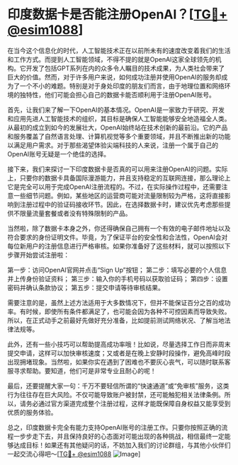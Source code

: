 # 印度数据卡是否能注册OpenAI？[[TG💪+ @esim1088](https://t.me/s/esim1088)]

在当今这个信息化的时代，人工智能技术正在以前所未有的速度改变着我们的生活和工作方式。而提到人工智能领域，不得不提的就是OpenAI这家全球领先的机构。它开发了包括GPT系列在内的众多令人瞩目的技术成果，为人类社会带来了巨大的价值。然而，对于许多用户来说，如何成功注册并使用OpenAI的服务却成为了一个不小的难题。特别是对于身处印度的朋友们而言，由于地理位置和网络环境的独特性，他们可能会担心自己的数据卡能否顺利用于注册OpenAI账号。

首先，让我们来了解一下OpenAI的基本情况。OpenAI是一家致力于研究、开发和应用先进人工智能技术的组织，其目标是确保人工智能能够安全地造福全人类。从最初的成立到如今的发展壮大，OpenAI始终站在技术创新的最前沿。它的产品和服务覆盖了自然语言处理、计算机视觉等多个重要领域，并且不断推出新的功能以满足用户需求。对于那些渴望体验尖端科技的人来说，注册一个属于自己的OpenAI账号无疑是一个绝佳的选择。

接下来，我们来探讨一下印度数据卡是否真的可以用来注册OpenAI的问题。实际上，只要你的数据卡具备国际漫游能力，并且支持稳定的互联网连接，那么理论上它是完全可以用于完成OpenAI注册流程的。不过，在实际操作过程中，还需要注意一些细节问题。例如，某些地区的运营商可能对流量限制较为严格，这将直接影响到注册过程中的验证码接收环节。因此，在选择数据卡时，建议优先考虑那些提供不限量流量套餐或者没有特殊限制的产品。

当然啦，除了数据卡本身之外，你还得确保自己拥有一个有效的电子邮件地址以及符合要求的身份证明文件。毕竟，为了保证平台的安全性和合法性，OpenAI会对每位新用户的注册信息进行严格审核。如果你准备好了这些材料，就可以按照以下步骤开始尝试注册啦：

第一步：访问OpenAI官网并点击“Sign Up”按钮；
第二步：填写必要的个人信息并上传身份验证资料；
第三步：输入你的手机号码以获取验证码；
第四步：设置密码并确认条款协议；
第五步：提交申请等待审核结果。

需要注意的是，虽然上述方法适用于大多数情况下，但并不能保证百分之百的成功率。有时候，即使所有条件都满足了，也可能会因为各种不可控因素而导致失败。所以，在正式动手之前最好先做好充分准备，比如提前测试网络状况、了解当地法律法规等。

此外，还有一些小技巧可以帮助提高成功率哦！比如说，尽量选择工作日而非周末提交申请，这样可以加快审核速度；又或者是在晚上安静时段操作，避免高峰时段出现拥堵现象。当然啦，如果你实在遇到了困难也不要灰心丧气，可以随时联系客服寻求帮助。要知道，他们可是非常专业且耐心的呢！

最后，还要提醒大家一句：千万不要轻信所谓的“快速通道”或“免审核”服务，这类行为往往存在巨大风险。不仅可能导致账户被封禁，还可能触犯相关法律条例。所以，请务必通过官方渠道完成整个注册过程，这样才能既保障自身权益又能享受到优质的服务体验。

总之，印度数据卡完全有能力支持OpenAI账号的注册工作。只要你按照正确的流程一步步走下去，并且保持良好的心态面对可能出现的各种挑战，相信最终一定能够达成目标！如果还有其他疑问的话，不妨加入我们的讨论群组，与其他小伙伴们一起交流心得吧～[[TG💪+ @esim1088](https://t.me/s/esim1088) ![Image](https://i.postimg.cc/4NQfJmqS/Snipaste-2025-05-13-00-14-12.png)]